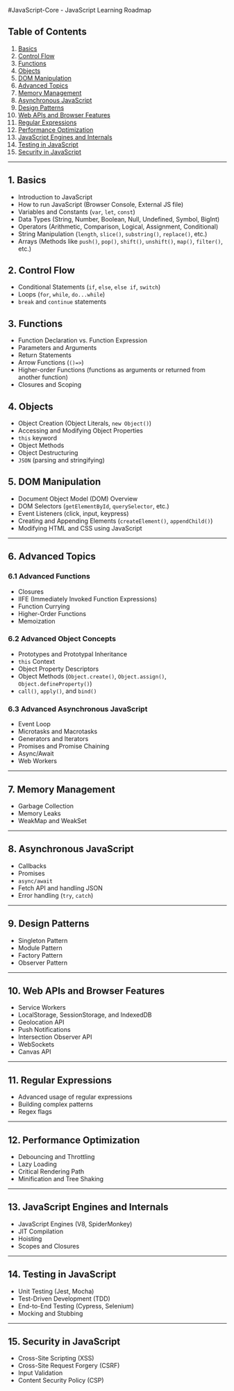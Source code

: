 #JavaScript-Core - JavaScript Learning Roadmap

## Table of Contents
1. [Basics](#1-basics)
2. [Control Flow](#2-control-flow)
3. [Functions](#3-functions)
4. [Objects](#4-objects)
5. [DOM Manipulation](#5-dom-manipulation)
6. [Advanced Topics](#6-advanced-topics)
7. [Memory Management](#7-memory-management)
8. [Asynchronous JavaScript](#8-asynchronous-javascript)
9. [Design Patterns](#9-design-patterns)
10. [Web APIs and Browser Features](#10-web-apis-and-browser-features)
11. [Regular Expressions](#11-regular-expressions)
12. [Performance Optimization](#12-performance-optimization)
13. [JavaScript Engines and Internals](#13-javascript-engines-and-internals)
14. [Testing in JavaScript](#14-testing-in-javascript)
15. [Security in JavaScript](#15-security-in-javascript)

---

## 1. Basics
- Introduction to JavaScript
- How to run JavaScript (Browser Console, External JS file)
- Variables and Constants (`var`, `let`, `const`)
- Data Types (String, Number, Boolean, Null, Undefined, Symbol, BigInt)
- Operators (Arithmetic, Comparison, Logical, Assignment, Conditional)
- String Manipulation (`length`, `slice()`, `substring()`, `replace()`, etc.)
- Arrays (Methods like `push()`, `pop()`, `shift()`, `unshift()`, `map()`, `filter()`, etc.)

## 2. Control Flow
- Conditional Statements (`if`, `else`, `else if`, `switch`)
- Loops (`for`, `while`, `do...while`)
- `break` and `continue` statements

## 3. Functions
- Function Declaration vs. Function Expression
- Parameters and Arguments
- Return Statements
- Arrow Functions (`()=>`)
- Higher-order Functions (functions as arguments or returned from another function)
- Closures and Scoping

## 4. Objects
- Object Creation (Object Literals, `new Object()`)
- Accessing and Modifying Object Properties
- `this` keyword
- Object Methods
- Object Destructuring
- `JSON` (parsing and stringifying)

## 5. DOM Manipulation
- Document Object Model (DOM) Overview
- DOM Selectors (`getElementById`, `querySelector`, etc.)
- Event Listeners (click, input, keypress)
- Creating and Appending Elements (`createElement()`, `appendChild()`)
- Modifying HTML and CSS using JavaScript

---

## 6. Advanced Topics
### 6.1 Advanced Functions
- Closures
- IIFE (Immediately Invoked Function Expressions)
- Function Currying
- Higher-Order Functions
- Memoization

### 6.2 Advanced Object Concepts
- Prototypes and Prototypal Inheritance
- `this` Context
- Object Property Descriptors
- Object Methods (`Object.create()`, `Object.assign()`, `Object.defineProperty()`)
- `call()`, `apply()`, and `bind()`

### 6.3 Advanced Asynchronous JavaScript
- Event Loop
- Microtasks and Macrotasks
- Generators and Iterators
- Promises and Promise Chaining
- Async/Await
- Web Workers

---

## 7. Memory Management
- Garbage Collection
- Memory Leaks
- WeakMap and WeakSet

---

## 8. Asynchronous JavaScript
- Callbacks
- Promises
- `async/await`
- Fetch API and handling JSON
- Error handling (`try`, `catch`)

---

## 9. Design Patterns
- Singleton Pattern
- Module Pattern
- Factory Pattern
- Observer Pattern

---

## 10. Web APIs and Browser Features
- Service Workers
- LocalStorage, SessionStorage, and IndexedDB
- Geolocation API
- Push Notifications
- Intersection Observer API
- WebSockets
- Canvas API

---

## 11. Regular Expressions
- Advanced usage of regular expressions
- Building complex patterns
- Regex flags

---

## 12. Performance Optimization
- Debouncing and Throttling
- Lazy Loading
- Critical Rendering Path
- Minification and Tree Shaking

---

## 13. JavaScript Engines and Internals
- JavaScript Engines (V8, SpiderMonkey)
- JIT Compilation
- Hoisting
- Scopes and Closures

---

## 14. Testing in JavaScript
- Unit Testing (Jest, Mocha)
- Test-Driven Development (TDD)
- End-to-End Testing (Cypress, Selenium)
- Mocking and Stubbing

---

## 15. Security in JavaScript
- Cross-Site Scripting (XSS)
- Cross-Site Request Forgery (CSRF)
- Input Validation
- Content Security Policy (CSP)

